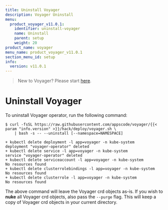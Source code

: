 ```yaml
---
title: Uninstall Voyager
description: Voyager Uninstall
menu:
  product_voyager_v11.0.1:
    identifier: uninstall-voyager
    name: Uninstall
    parent: setup
    weight: 20
product_name: voyager
menu_name: product_voyager_v11.0.1
section_menu_id: setup
info:
  version: v11.0.1
---
```


> New to Voyager? Please start [here](/products/voyager/v11.0.1/concepts/overview).

# Uninstall Voyager

To uninstall Voyager operator, run the following command:

```console
$ curl -fsSL https://raw.githubusercontent.com/appscode/voyager/{{< param "info.version" >}}/hack/deploy/voyager.sh \
    | bash -s -- --uninstall [--namespace=NAMESPACE]

+ kubectl delete deployment -l app=voyager -n kube-system
deployment "voyager-operator" deleted
+ kubectl delete service -l app=voyager -n kube-system
service "voyager-operator" deleted
+ kubectl delete serviceaccount -l app=voyager -n kube-system
No resources found
+ kubectl delete clusterrolebindings -l app=voyager -n kube-system
No resources found
+ kubectl delete clusterrole -l app=voyager -n kube-system
No resources found
```

The above command will leave the Voyager crd objects as-is. If you wish to **nuke** all Voyager crd objects, also pass the `--purge` flag. This will keep a copy of Voyager crd objects in your current directory.
